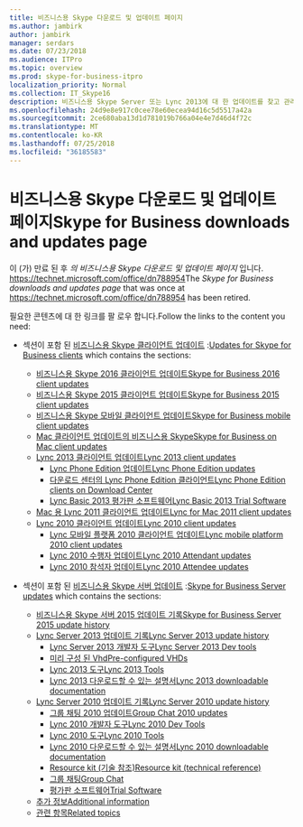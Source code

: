 ```yaml
---
title: 비즈니스용 Skype 다운로드 및 업데이트 페이지
ms.author: jambirk
author: jambirk
manager: serdars
ms.date: 07/23/2018
ms.audience: ITPro
ms.topic: overview
ms.prod: skype-for-business-itpro
localization_priority: Normal
ms.collection: IT_Skype16
description: 비즈니스용 Skype Server 또는 Lync 2013에 대 한 업데이트를 찾고 관리 합니다. 링크를 사용 하 여 자세한 정보를 확인 한 다음 업데이트를 다운로드 하세요.
ms.openlocfilehash: 24d9e8e917c0cee78e60ecea94d16c5d5517a42a
ms.sourcegitcommit: 2ce680aba13d1d781019b766a04e4e7d46d4f72c
ms.translationtype: MT
ms.contentlocale: ko-KR
ms.lasthandoff: 07/25/2018
ms.locfileid: "36185583"
---
```

# <a name="skype-for-business-downloads-and-updates-page"></a><span data-ttu-id="a2c15-104">비즈니스용 Skype 다운로드 및 업데이트 페이지</span><span class="sxs-lookup"><span data-stu-id="a2c15-104">Skype for Business downloads and updates page</span></span>

<span data-ttu-id="a2c15-105">이 (가) 만료 된 후 _의 비즈니스용 Skype 다운로드 및 업데이트 페이지_ 입니다. https://technet.microsoft.com/office/dn788954</span><span class="sxs-lookup"><span data-stu-id="a2c15-105">The _Skype for Business downloads and updates page_ that was once at https://technet.microsoft.com/office/dn788954 has been retired.</span></span>

<span data-ttu-id="a2c15-106">필요한 콘텐츠에 대 한 링크를 팔 로우 합니다.</span><span class="sxs-lookup"><span data-stu-id="a2c15-106">Follow the links to the content you need:</span></span>

- <span data-ttu-id="a2c15-107">섹션이 포함 된 [비즈니스용 Skype 클라이언트 업데이트](sfb-client-updates.md) :</span><span class="sxs-lookup"><span data-stu-id="a2c15-107">[Updates for Skype for Business clients](sfb-client-updates.md) which contains the sections:</span></span>
    - [<span data-ttu-id="a2c15-108">비즈니스용 Skype 2016 클라이언트 업데이트</span><span class="sxs-lookup"><span data-stu-id="a2c15-108">Skype for Business 2016 client updates</span></span>](sfb-client-updates.md#skype-for-business-2016-client-updates)
    - [<span data-ttu-id="a2c15-109">비즈니스용 Skype 2015 클라이언트 업데이트</span><span class="sxs-lookup"><span data-stu-id="a2c15-109">Skype for Business 2015 client updates</span></span>](sfb-client-updates.md#skype-for-business-2015-client-updates)
    - [<span data-ttu-id="a2c15-110">비즈니스용 Skype 모바일 클라이언트 업데이트</span><span class="sxs-lookup"><span data-stu-id="a2c15-110">Skype for Business mobile client updates</span></span>](sfb-client-updates.md#skype-for-business-mobile-client-updates)
    - [<span data-ttu-id="a2c15-111">Mac 클라이언트 업데이트의 비즈니스용 Skype</span><span class="sxs-lookup"><span data-stu-id="a2c15-111">Skype for Business on Mac client updates</span></span>](sfb-client-updates.md#skype-for-business-on-mac-client-updates)
    - [<span data-ttu-id="a2c15-112">Lync 2013 클라이언트 업데이트</span><span class="sxs-lookup"><span data-stu-id="a2c15-112">Lync 2013 client updates</span></span>](sfb-client-updates.md#lync-2013-client-updates)
        - [<span data-ttu-id="a2c15-113">Lync Phone Edition 업데이트</span><span class="sxs-lookup"><span data-stu-id="a2c15-113">Lync Phone Edition updates</span></span>](sfb-client-updates.md#lync-phone-edition-updates)
        - [<span data-ttu-id="a2c15-114">다운로드 센터의 Lync Phone Edition 클라이언트</span><span class="sxs-lookup"><span data-stu-id="a2c15-114">Lync Phone Edition clients on Download Center</span></span>](sfb-client-updates.md#lync-phone-edition-clients-on-download-center)
        - [<span data-ttu-id="a2c15-115">Lync Basic 2013 평가판 소프트웨어</span><span class="sxs-lookup"><span data-stu-id="a2c15-115">Lync Basic 2013 Trial Software</span></span>](sfb-client-updates.md#trial-software)
    - [<span data-ttu-id="a2c15-116">Mac 용 Lync 2011 클라이언트 업데이트</span><span class="sxs-lookup"><span data-stu-id="a2c15-116">Lync for Mac 2011 client updates</span></span>](sfb-client-updates.md#lync-for-mac-2011-client-updates)
    - [<span data-ttu-id="a2c15-117">Lync 2010 클라이언트 업데이트</span><span class="sxs-lookup"><span data-stu-id="a2c15-117">Lync 2010 client updates</span></span>](sfb-client-updates.md#lync-2010-client-updates)
        - [<span data-ttu-id="a2c15-118">Lync 모바일 플랫폼 2010 클라이언트 업데이트</span><span class="sxs-lookup"><span data-stu-id="a2c15-118">Lync mobile platform 2010 client updates</span></span>](sfb-client-updates.md#lync-mobile-platform-2010-client-updates)
        - [<span data-ttu-id="a2c15-119">Lync 2010 수행자 업데이트</span><span class="sxs-lookup"><span data-stu-id="a2c15-119">Lync 2010 Attendant updates</span></span>](sfb-client-updates.md#lync-2010-attendant-updates)
        - [<span data-ttu-id="a2c15-120">Lync 2010 참석자 업데이트</span><span class="sxs-lookup"><span data-stu-id="a2c15-120">Lync 2010 Attendee updates</span></span>](sfb-client-updates.md#lync-2010-attendee-updates) 

- <span data-ttu-id="a2c15-121">섹션이 포함 된 [비즈니스용 Skype 서버 업데이트](sfb-server-updates.md) :</span><span class="sxs-lookup"><span data-stu-id="a2c15-121">[Skype for Business Server updates](sfb-server-updates.md) which  contains the sections:</span></span>
    - [<span data-ttu-id="a2c15-122">비즈니스용 Skype 서버 2015 업데이트 기록</span><span class="sxs-lookup"><span data-stu-id="a2c15-122">Skype for Business Server 2015 update history</span></span>](sfb-server-updates.md#skype-for-business-server-2015-update-history)
    - [<span data-ttu-id="a2c15-123">Lync Server 2013 업데이트 기록</span><span class="sxs-lookup"><span data-stu-id="a2c15-123">Lync Server 2013 update history</span></span>](sfb-server-updates.md#lync-server-2013-update-history)
        - [<span data-ttu-id="a2c15-124">Lync Server 2013 개발자 도구</span><span class="sxs-lookup"><span data-stu-id="a2c15-124">Lync Server 2013 Dev tools</span></span>](sfb-server-updates.md#lync-server-2013-dev-tools)
        - [<span data-ttu-id="a2c15-125">미리 구성 된 Vhd</span><span class="sxs-lookup"><span data-stu-id="a2c15-125">Pre-configured VHDs</span></span>](sfb-server-updates.md#pre-configured-vhds)
        - [<span data-ttu-id="a2c15-126">Lync 2013 도구</span><span class="sxs-lookup"><span data-stu-id="a2c15-126">Lync 2013 Tools</span></span>](sfb-server-updates.md#lync-2013-tools)
        - [<span data-ttu-id="a2c15-127">Lync 2013 다운로드할 수 있는 설명서</span><span class="sxs-lookup"><span data-stu-id="a2c15-127">Lync 2013 downloadable documentation</span></span>](sfb-server-updates.md#lync-2013-downloadable-documentation)
    - [<span data-ttu-id="a2c15-128">Lync Server 2010 업데이트 기록</span><span class="sxs-lookup"><span data-stu-id="a2c15-128">Lync Server 2010 update history</span></span>](sfb-server-updates.md#lync-server-2010-update-history)
        - [<span data-ttu-id="a2c15-129">그룹 채팅 2010 업데이트</span><span class="sxs-lookup"><span data-stu-id="a2c15-129">Group Chat 2010 updates</span></span>](sfb-server-updates.md#group-chat-2010-updates)
        - [<span data-ttu-id="a2c15-130">Lync 2010 개발자 도구</span><span class="sxs-lookup"><span data-stu-id="a2c15-130">Lync 2010 Dev Tools</span></span>](sfb-server-updates.md#lync-2010-dev-tools)
        - [<span data-ttu-id="a2c15-131">Lync 2010 도구</span><span class="sxs-lookup"><span data-stu-id="a2c15-131">Lync 2010 Tools</span></span>](sfb-server-updates.md#lync-2010-tools)
        - [<span data-ttu-id="a2c15-132">Lync 2010 다운로드할 수 있는 설명서</span><span class="sxs-lookup"><span data-stu-id="a2c15-132">Lync 2010 downloadable documentation</span></span>](sfb-server-updates.md#lync-2010-downloadable-documentation)
        - [<span data-ttu-id="a2c15-133">Resource kit (기술 참조)</span><span class="sxs-lookup"><span data-stu-id="a2c15-133">Resource kit (technical reference)</span></span>](sfb-server-updates.md#resource-kit-technical-reference)
        - [<span data-ttu-id="a2c15-134">그룹 채팅</span><span class="sxs-lookup"><span data-stu-id="a2c15-134">Group Chat</span></span>](sfb-server-updates.md#group-chat)
        - [<span data-ttu-id="a2c15-135">평가판 소프트웨어</span><span class="sxs-lookup"><span data-stu-id="a2c15-135">Trial Software</span></span>](sfb-server-updates.md#trial-software)
    - [<span data-ttu-id="a2c15-136">추가 정보</span><span class="sxs-lookup"><span data-stu-id="a2c15-136">Additional information</span></span>](sfb-server-updates.md#additional-information)
    - [<span data-ttu-id="a2c15-137">관련 항목</span><span class="sxs-lookup"><span data-stu-id="a2c15-137">Related topics</span></span>](sfb-server-updates.md#related-topics) 
